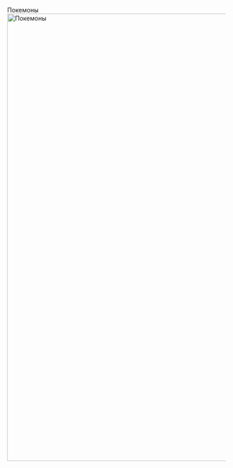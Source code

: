 Покемоны
<img width="1031" alt="Покемоны" src="https://user-images.githubusercontent.com/122020808/210784784-6b16e7f1-5ef7-48cb-8fc9-f094f9f83c4c.png">
